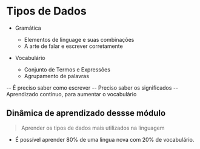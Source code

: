 # Tipos de Dados

* Gramática
  * Elementos de linguage e suas combinações
  * A arte de falar e escrever corretamente

* Vocabulário
  * Conjunto de Termos e Expressões
  * Agrupamento de palavras

-- É preciso saber como escrever
-- Preciso saber os significados
-- Aprendizado contínuo, para aumentar o vocabulário

## Dinâmica de aprendizado dessse módulo
> Aprender os tipos de dados mais utilizados na linguagem
*   É possível aprender 80% de uma lingua nova com 20% de vocabulário.